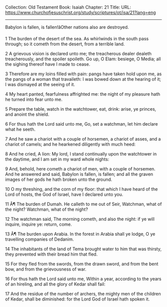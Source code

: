 Collection: Old Testament
Book: Isaiah
Chapter: 21
Title: 
URL: https://www.churchofjesuschrist.org/study/scriptures/ot/isa/21?lang=eng

---

Babylon is fallen, is fallen!âOther nations also are destroyed.

1 The burden of the desert of the sea. As whirlwinds in the south pass through; so it cometh from the desert, from a terrible land.

2 A grievous vision is declared unto me; the treacherous dealer dealeth treacherously, and the spoiler spoileth. Go up, O Elam: besiege, O Media; all the sighing thereof have I made to cease.

3 Therefore are my loins filled with pain: pangs have taken hold upon me, as the pangs of a woman that travaileth: I was bowed down at the hearing of it; I was dismayed at the seeing of it.

4 My heart panted, fearfulness affrighted me: the night of my pleasure hath he turned into fear unto me.

5 Prepare the table, watch in the watchtower, eat, drink: arise, ye princes, and anoint the shield.

6 For thus hath the Lord said unto me, Go, set a watchman, let him declare what he seeth.

7 And he saw a chariot with a couple of horsemen, a chariot of asses, and a chariot of camels; and he hearkened diligently with much heed:

8 And he cried, A lion: My lord, I stand continually upon the watchtower in the daytime, and I am set in my ward whole nights:

9 And, behold, here cometh a chariot of men, with a couple of horsemen. And he answered and said, Babylon is fallen, is fallen; and all the graven images of her gods he hath broken unto the ground.

10 O my threshing, and the corn of my floor: that which I have heard of the Lord of hosts, the God of Israel, have I declared unto you.

11 Â¶ The burden of Dumah. He calleth to me out of Seir, Watchman, what of the night? Watchman, what of the night?

12 The watchman said, The morning cometh, and also the night: if ye will inquire, inquire ye: return, come.

13 Â¶ The burden upon Arabia. In the forest in Arabia shall ye lodge, O ye travelling companies of Dedanim.

14 The inhabitants of the land of Tema brought water to him that was thirsty, they prevented with their bread him that fled.

15 For they fled from the swords, from the drawn sword, and from the bent bow, and from the grievousness of war.

16 For thus hath the Lord said unto me, Within a year, according to the years of an hireling, and all the glory of Kedar shall fail:

17 And the residue of the number of archers, the mighty men of the children of Kedar, shall be diminished: for the Lord God of Israel hath spoken it.
